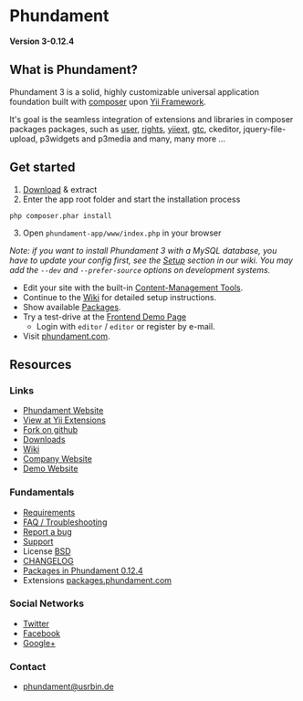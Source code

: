 Phundament
==========

**Version 3-0.12.4**


What is Phundament?
-------------------

Phundament 3 is a solid, highly customizable universal application foundation built with [composer](http://getcomposer.org) 
upon [Yii Framework](http://yiiframework.com). 

It's goal is the seamless integration of extensions and libraries in composer packages packages,
such as [user](http://www.yiiframework.com/extension/yii-user/), 
[rights](http://www.yiiframework.com/extension/rights/), [yiiext](http://code.google.com/p/yiiext/), 
[gtc](https://github.com/schmunk42/gii-template-collection), ckeditor, jquery-file-upload, p3widgets and p3media and many, many more ...


Get started
-----------

1. [Download](https://github.com/phundament/app/tags) & extract
2. Enter the app root folder and start the installation process
```
php composer.phar install
```
3. Open `phundament-app/www/index.php` in your browser

*Note: if you want to install Phundament 3 with a MySQL database, you have to update your config first, see the [Setup](https://github.com/phundament/app/wiki/Setup) section in our wiki.*
*You may add the `--dev` and `--prefer-source` options on development systems.*

 * Edit your site with the built-in [Content-Management Tools](https://github.com/phundament/app/wiki/Content-Management).
 * Continue to the [Wiki](https://github.com/phundament/app/wiki) for detailed setup instructions.
 * Show available [Packages](http://packages.phundament.com).
 * Try a test-drive at the [Frontend Demo Page](http://demo.phundament.com/3.0-dev)
   * Login with `editor` / `editor` or register by e-mail.
 * Visit [phundament.com](http://phundament.com).


Resources
---------

### Links
 *  [Phundament Website](http://phundament.com)
 *  [View at Yii Extensions](http://www.yiiframework.com/extension/phundament/)
 *  [Fork on github](https://github.com/phundament/app)
 *  [Downloads](https://github.com/phundament/app/tags)
 *  [Wiki](https://github.com/schmunk42/phundament/wiki/)
 *  [Company Website](http://herzogkommunikation.de)
 *  [Demo Website](http://demo.phundament.com/3.0-dev/)

### Fundamentals
 *  [Requirements](https://github.com/phundament/app/wiki/Requirements)
 *  [FAQ / Troubleshooting](https://github.com/phundament/app/wiki/FAQ)
 *  [Report a bug](https://github.com/phundament/app/issues)
 *  [Support](https://github.com/schmunk42/phundament/wiki/Support)
 *  License [BSD](https://github.com/phundament/app/blob/0.12.4/LICENSE)
 *  [CHANGELOG](https://github.com/phundament/app/blob/0.12.4/CHANGELOG.md)
 *  [Packages in Phundament 0.12.4](https://github.com/phundament/app/blob/0.12.4/composer.lock)
 *  Extensions [packages.phundament.com](http://packages.phundament.com)
 
### Social Networks
 *  [Twitter](http://twitter.com/#!/phundament)
 *  [Facebook](http://www.facebook.com/phundament)
 *  [Google+](https://plus.google.com/114873431066202526630)

### Contact
 *  phundament@usrbin.de
